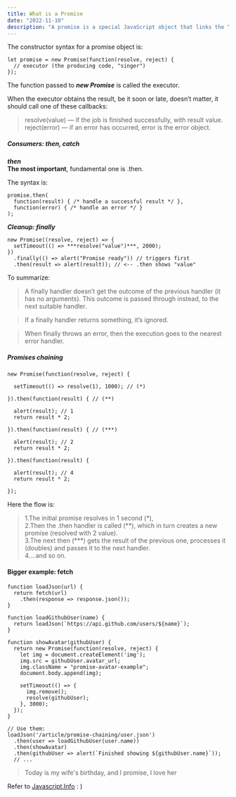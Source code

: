 ```yaml
---
title: What is a Promise
date: "2022-11-10"
description: "A promise is a special JavaScript object that links the “producing code” and the “consuming code” together."
---
```


The constructor syntax for a promise object is:

    let promise = new Promise(function(resolve, reject) {
      // executor (the producing code, "singer")
    });

The function passed to **_new Promise_** is called the executor.

When the executor obtains the result, be it soon or late, doesn’t matter, it should call one of these callbacks:

> resolve(value) — if the job is finished successfully, with result value.  
> reject(error) — if an error has occurred, error is the error object.

##### Consumers: then, catch

**_then_**  
**The most important**, fundamental one is .then.

The syntax is:

    promise.then(
      function(result) { /* handle a successful result */ },
      function(error) { /* handle an error */ }
    );

**_Cleanup: finally_**

    new Promise((resolve, reject) => {
      setTimeout(() => ***resolve("value")***, 2000);
    })
      .finally(() => alert("Promise ready")) // triggers first
      .then(result => alert(result)); // <-- .then shows "value"

To summarize:

> A finally handler doesn’t get the outcome of the previous handler (it has no arguments). This outcome is passed through instead, to the next suitable handler.

> If a finally handler returns something, it’s ignored.

> When finally throws an error, then the execution goes to the nearest error handler.

##### Promises chaining

    new Promise(function(resolve, reject) {

      setTimeout(() => resolve(1), 1000); // (*)

    }).then(function(result) { // (**)

      alert(result); // 1
      return result * 2;

    }).then(function(result) { // (***)

      alert(result); // 2
      return result * 2;

    }).then(function(result) {

      alert(result); // 4
      return result * 2;

    });

Here the flow is:

> 1.The initial promise resolves in 1 second (\*),  
> 2.Then the .then handler is called (\*\*), which in turn creates a new promise (resolved with 2 value).  
> 3.The next then (\*\*\*) gets the result of the previous one, processes it (doubles) and passes it to the next handler.  
> 4.…and so on.

#### Bigger example: fetch

    function loadJson(url) {
      return fetch(url)
        .then(response => response.json());
    }

    function loadGithubUser(name) {
      return loadJson(`https://api.github.com/users/${name}`);
    }

    function showAvatar(githubUser) {
      return new Promise(function(resolve, reject) {
        let img = document.createElement('img');
        img.src = githubUser.avatar_url;
        img.className = "promise-avatar-example";
        document.body.append(img);

        setTimeout(() => {
          img.remove();
          resolve(githubUser);
        }, 3000);
      });
    }

    // Use them:
    loadJson('/article/promise-chaining/user.json')
      .then(user => loadGithubUser(user.name))
      .then(showAvatar)
      .then(githubUser => alert(`Finished showing ${githubUser.name}`));
      // ...

> Today is my wife's birthday, and I promise, I love her

Refer to [Javascript.Info](https://javascript.info/promise-chaining) : )
